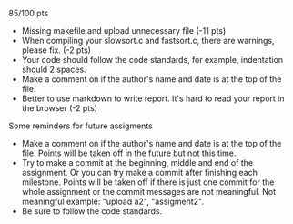 85/100 pts

* Missing makefile and upload unnecessary file (-11 pts)
* When compiling your slowsort.c and fastsort.c, there are warnings, please fix. (-2 pts)
* Your code should follow the code standards, for example, indentation should 2 spaces. 
* Make a comment on if the author's name and date is at the top of the file.
* Better to use markdown to write report. It's hard to read your report in the browser (-2 pts)


Some reminders for future assigments
- Make a comment on if the author's name and date is at the top of the file. Points will be taken off in the future but not this time.
- Try to make a commit at the beginning, middle and end of the assignment. Or you can try make a commit after finishing each milestone. Points will be taken off if there is just one commit for the whole assignment or the commit messages are not meaningful. Not meaningful example: "upload a2", "assigment2". 
- Be sure to follow the code standards.

